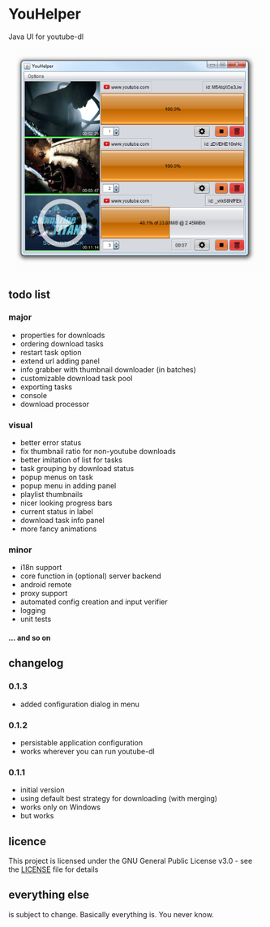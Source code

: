 # YouHelper
Java UI for youtube-dl

![YouHelper preview](https://raw.githubusercontent.com/CatPlanet/youhelper/develop/docs/images/sample.png)

## todo list
### major
* properties for downloads
* ordering download tasks
* restart task option
* extend url adding panel
* info grabber with thumbnail downloader (in batches)
* customizable download task pool
* exporting tasks
* console
* download processor

### visual
* better error status
* fix thumbnail ratio for non-youtube downloads
* better imitation of list for tasks
* task grouping by download status
* popup menus on task
* popup menu in adding panel
* playlist thumbnails
* nicer looking progress bars
* current status in label
* download task info panel
* more fancy animations

### minor
* i18n support
* core function in (optional) server backend
* android remote
* proxy support
* automated config creation and input verifier
* logging
* unit tests

#### ... and so on

## changelog
### 0.1.3
* added configuration dialog in menu
### 0.1.2
* persistable application configuration
* works wherever you can run youtube-dl
### 0.1.1
* initial version
* using default best strategy for downloading (with merging)
* works only on Windows
* but works

## licence
This project is licensed under the GNU General Public License v3.0 - see the [LICENSE](LICENSE) file for details

## everything else
is subject to change. Basically everything is. You never know.
